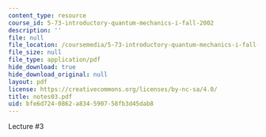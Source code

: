 ```yaml
---
content_type: resource
course_id: 5-73-introductory-quantum-mechanics-i-fall-2002
description: ''
file: null
file_location: /coursemedia/5-73-introductory-quantum-mechanics-i-fall-2002/bfe6d7240862a834590758fb3d45dab8_notes03.pdf
file_size: null
file_type: application/pdf
hide_download: true
hide_download_original: null
layout: pdf
license: https://creativecommons.org/licenses/by-nc-sa/4.0/
title: notes03.pdf
uid: bfe6d724-0862-a834-5907-58fb3d45dab8
---
```

Lecture #3